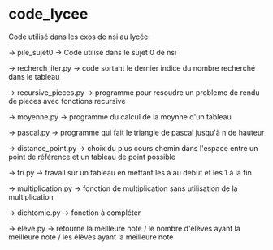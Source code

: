 # code_lycee

Code utilisé dans les exos de nsi au lycée:

  -> pile_sujet0
    -> Code utilisé dans le sujet 0 de nsi
    
  -> recherch_iter.py
    -> code sortant le dernier indice du nombre recherché dans le tableau
    
  -> recursive_pieces.py
    -> programme pour resoudre un probleme de rendu de pieces avec fonctions recursive
    
  -> moyenne.py
    -> programme du calcul de la moynne d'un tableau
    
  -> pascal.py
    -> programme qui fait le triangle de pascal jusqu'à n de hauteur
    
  -> distance_point.py
    -> choix du plus cours chemin dans l'espace entre un point de référence et un tableau de point possible

  -> tri.py
    -> travail sur un tableau en mettant les à au debut et les 1 à la fin
    
  -> multiplication.py
    -> fonction de multiplication sans utilisation de la multiplication
    
 -> dichtomie.py
    -> fonction à compléter
    
 -> eleve.py
    -> retourne la meilleure note / le nombre d'élèves ayant la meilleure note / les élèves ayant la meilleure note
